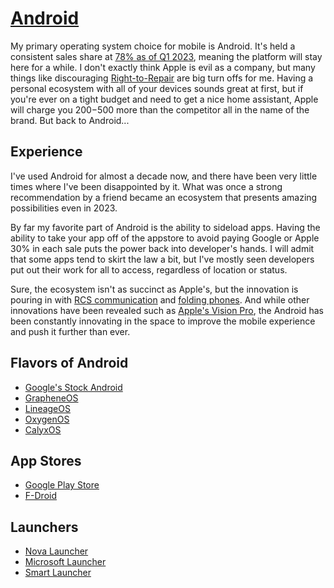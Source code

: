 # [Android](https://www.android.com/)

My primary operating system choice for mobile is Android. It's held a consistent sales share at [78% as of Q1 2023](https://www.counterpointresearch.com/global-smartphone-os-market-share/), meaning the platform will stay here for a while. I don't exactly think Apple is evil as a company, but many things like discouraging [Right-to-Repair](https://youtu.be/Vn_v-VxXNoI) are big turn offs for me. Having a personal ecosystem with all of your devices sounds great at first, but if you're ever on a tight budget and need to get a nice home assistant, Apple will charge you $200-$500 more than the competitor all in the name of the brand. But back to Android...

## Experience

I've used Android for almost a decade now, and there have been very little times where I've been disappointed by it. What was once a strong recommendation by a friend became an ecosystem that presents amazing possibilities even in 2023. 

By far my favorite part of Android is the ability to sideload apps. Having the ability to take your app off of the appstore to avoid paying Google or Apple 30% in each sale puts the power back into developer's hands. I will admit that some apps tend to skirt the law a bit, but I've mostly seen developers put out their work for all to access, regardless of location or status. 

Sure, the ecosystem isn't as succinct as Apple's, but the innovation is pouring in with [RCS communication](https://www.digitaltrends.com/mobile/what-is-rcs-messaging/) and [folding phones](https://www.theverge.com/foldables). And while other innovations have been revealed such as [Apple's Vision Pro](https://www.apple.com/apple-vision-pro/), the Android has been constantly innovating in the space to improve the mobile experience and push it further than ever. 

## Flavors of Android

- [Google's Stock Android](https://www.android.com/)
- [GrapheneOS](https://grapheneos.org/)
- [LineageOS](https://www.lineageos.org/)
- [OxygenOS](https://www.oneplus.com/us/oxygenos13)
- [CalyxOS](https://calyxos.org/)

## App Stores

- [Google Play Store](https://play.google.com/store/games?hl=en_US&gl=US)
- [F-Droid](https://f-droid.org/)

## Launchers

- [Nova Launcher](https://novalauncher.com/)
- [Microsoft Launcher](https://en.wikipedia.org/wiki/Microsoft_Launcher)
- [Smart Launcher](https://www.smartlauncher.net/)